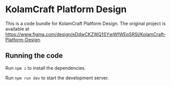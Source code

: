 
  # KolamCraft Platform Design

  This is a code bundle for KolamCraft Platform Design. The original project is available at https://www.figma.com/design/eDdwCKZWQ1SYwWfWEpSRSl/KolamCraft-Platform-Design.

  ## Running the code

  Run `npm i` to install the dependencies.

  Run `npm run dev` to start the development server.
  